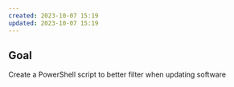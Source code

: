 ```yaml
---
created: 2023-10-07 15:19
updated: 2023-10-07 15:19
---
```

## Goal
Create a PowerShell script to better filter when updating software



